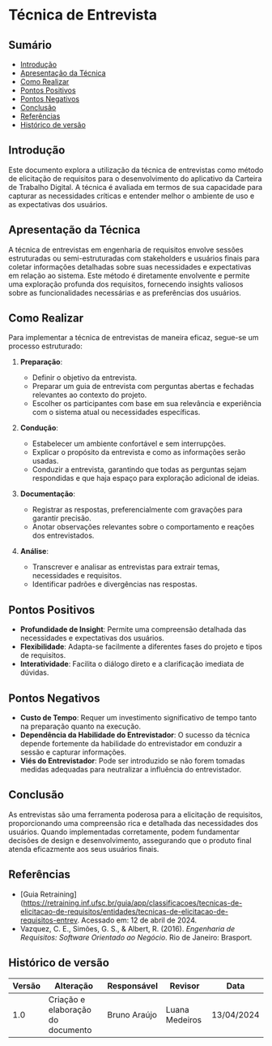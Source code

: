 # Técnica de Entrevista

## Sumário
- [Introdução](#Introdução)
- [Apresentação da Técnica](#Apresentação-da-Técnica)
- [Como Realizar](#Como-Realizar)
- [Pontos Positivos](#Pontos-Positivos)
- [Pontos Negativos](#Pontos-Negativos)
- [Conclusão](#Conclusão)
- [Referências](#Referências)
- [Histórico de versão](#Histórico-de-versão)

## Introdução

Este documento explora a utilização da técnica de entrevistas como método de elicitação de requisitos para o desenvolvimento do aplicativo da Carteira de Trabalho Digital. A técnica é avaliada em termos de sua capacidade para capturar as necessidades críticas e entender melhor o ambiente de uso e as expectativas dos usuários.

## Apresentação da Técnica

A técnica de entrevistas em engenharia de requisitos envolve sessões estruturadas ou semi-estruturadas com stakeholders e usuários finais para coletar informações detalhadas sobre suas necessidades e expectativas em relação ao sistema. Este método é diretamente envolvente e permite uma exploração profunda dos requisitos, fornecendo insights valiosos sobre as funcionalidades necessárias e as preferências dos usuários.

## Como Realizar

Para implementar a técnica de entrevistas de maneira eficaz, segue-se um processo estruturado:

1. **Preparação**:
   - Definir o objetivo da entrevista.
   - Preparar um guia de entrevista com perguntas abertas e fechadas relevantes ao contexto do projeto.
   - Escolher os participantes com base em sua relevância e experiência com o sistema atual ou necessidades específicas.

2. **Condução**:
   - Estabelecer um ambiente confortável e sem interrupções.
   - Explicar o propósito da entrevista e como as informações serão usadas.
   - Conduzir a entrevista, garantindo que todas as perguntas sejam respondidas e que haja espaço para exploração adicional de ideias.

3. **Documentação**:
   - Registrar as respostas, preferencialmente com gravações para garantir precisão.
   - Anotar observações relevantes sobre o comportamento e reações dos entrevistados.

4. **Análise**:
   - Transcrever e analisar as entrevistas para extrair temas, necessidades e requisitos.
   - Identificar padrões e divergências nas respostas.

## Pontos Positivos

- **Profundidade de Insight**: Permite uma compreensão detalhada das necessidades e expectativas dos usuários.
- **Flexibilidade**: Adapta-se facilmente a diferentes fases do projeto e tipos de requisitos.
- **Interatividade**: Facilita o diálogo direto e a clarificação imediata de dúvidas.

## Pontos Negativos

- **Custo de Tempo**: Requer um investimento significativo de tempo tanto na preparação quanto na execução.
- **Dependência da Habilidade do Entrevistador**: O sucesso da técnica depende fortemente da habilidade do entrevistador em conduzir a sessão e capturar informações.
- **Viés do Entrevistador**: Pode ser introduzido se não forem tomadas medidas adequadas para neutralizar a influência do entrevistador.

## Conclusão

As entrevistas são uma ferramenta poderosa para a elicitação de requisitos, proporcionando uma compreensão rica e detalhada das necessidades dos usuários. Quando implementadas corretamente, podem fundamentar decisões de design e desenvolvimento, assegurando que o produto final atenda eficazmente aos seus usuários finais.

## Referências

- [Guia Retraining](https://retraining.inf.ufsc.br/guia/app/classificacoes/tecnicas-de-elicitacao-de-requisitos/entidades/tecnicas-de-elicitacao-de-requisitos-entrev. Acessado em: 12 de abril de 2024.
- Vazquez, C. E., Simões, G. S., & Albert, R. (2016). *Engenharia de Requisitos: Software Orientado ao Negócio*. Rio de Janeiro: Brasport.
  
## Histórico de versão
| Versão | Alteração | Responsável | Revisor | Data |
| - | - | - | - | - |
| 1.0 | Criação e elaboração do documento | Bruno Araújo | Luana Medeiros | 13/04/2024 |
